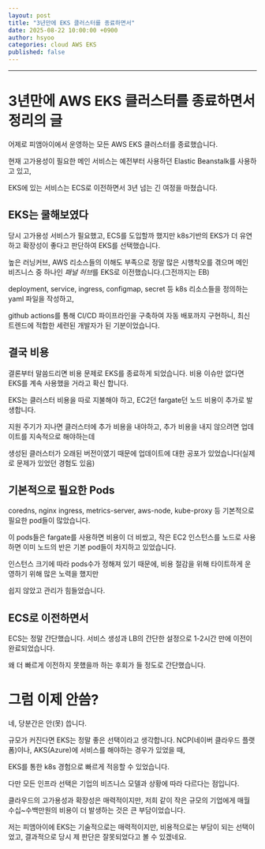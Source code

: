 ```yaml
---
layout: post
title: "3년만에 EKS 클러스터를 종료하면서"
date: 2025-08-22 10:00:00 +0900
author: hsyoo
categories: cloud AWS EKS
published: false
---
```

<hr/>

# 3년만에 AWS EKS 클러스터를 종료하면서 정리의 글

어제로 피앰아이에서 운영하는 모든 AWS EKS 클러스터를 종료했습니다.

현재 고가용성이 필요한 메인 서비스는 예전부터 사용하던 Elastic Beanstalk를 사용하고 있고,

EKS에 있는 서비스는 ECS로 이전하면서 3년 넘는 긴 여정을 마쳤습니다.

## EKS는 쿨해보였다

당시 고가용성 서비스가 필요했고, ECS를 도입할까 했지만 k8s기반의 EKS가 더 유연하고 확장성이 좋다고 판단하여 EKS를 선택했습니다.

높은 러닝커브, AWS 리소스들의 이해도 부족으로 정말 많은 시행착오를 겪으며 메인 비즈니스 중 하나인 *패널 허브*를 EKS로 이전했습니다.(그전까지는 EB)

deployment, service, ingress, configmap, secret 등 k8s 리소스들을 정의하는 yaml 파일을 작성하고, 

github actions를 통해 CI/CD 파이프라인을 구축하여 자동 배포까지 구현하니, 최신 트렌드에 적합한 세련된 개발자가 된 기분이었습니다.

## 결국 비용

결론부터 말씀드리면 비용 문제로 EKS를 종료하게 되었습니다. 비용 이슈만 없다면 EKS를 계속 사용했을 거라고 확신 합니다.

EKS는 클러스터 비용을 따로 지불해야 하고, EC2던 fargate던 노드 비용이 추가로 발생합니다.

지원 주기가 지나면 클러스터에 추가 비용을 내야하고, 추가 비용을 내지 않으려면 업데이트를 지속적으로 해야하는데 

생성된 클러스터가 오래된 버전이였기 때문에 업데이트에 대한 공포가 있었습니다(실제로 문제가 있었던 경험도 있음)

## 기본적으로 필요한 Pods

coredns, nginx ingress, metrics-server, aws-node, kube-proxy 등 기본적으로 필요한 pod들이 많았습니다.

이 pods들은  fargate를 사용하면 비용이 더 비쌌고, 작은 EC2 인스턴스를 노드로 사용하면 이미 노드의 반은 기본 pod들이 차지하고 있었습니다.

인스턴스 크기에 따라 pods수가 정해져 있기 때문에, 비용 절감을 위해 타이트하게 운영하기 위해 많은 노력을 했지만

쉽지 않았고 관리가 힘들었습니다.

## ECS로 이전하면서

ECS는 정말 간단했습니다. 서비스 생성과 LB의 간단한 설정으로 1-2시간 만에 이전이 완료되었습니다.

왜 더 빠르게 이전하지 못했을까 하는 후회가 들 정도로 간단했습니다.


# 그럼 이제 안씀?

네, 당분간은 안(못) 씁니다.

규모가 커진다면 EKS는 정말 좋은 선택이라고 생각합니다. NCP(네이버 클라우드 플랫폼)이나, AKS(Azure)에 서비스를 해야하는 경우가 있었을 때,

EKS를 통한 k8s 경험으로 빠르게 적응할 수 있었습니다. 

다만 모든 인프라 선택은 기업의 비즈니스 모델과 상황에 따라 다르다는 점입니다.

클라우드의 고가용성과 확장성은 매력적이지만, 저희 같이 작은 규모의 기업에게 매월 수십~수백만원의 비용이 더 발생하는 것은 큰 부담이었습니다.

저는 피앰아이에 EKS는 기술적으로는 매력적이지만, 비용적으로는 부담이 되는 선택이었고, 결과적으로 당시 제 판단은 잘못되었다고 볼 수 있겠네요.


